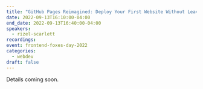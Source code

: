 ```yaml
---
title: "GitHub Pages Reimagined: Deploy Your First Website Without Leaving Your IDE"
date: 2022-09-13T16:10:00-04:00
end_date: 2022-09-13T16:40:00-04:00
speakers:
  - rizel-scarlett
recordings:
event: frontend-foxes-day-2022
categories:
  - webdev
draft: false
---
```


Details coming soon.
